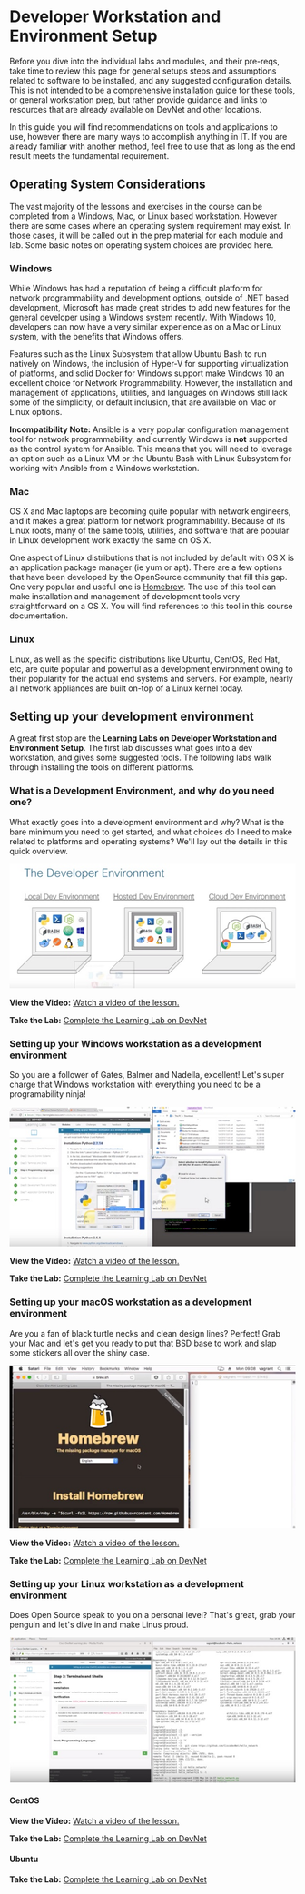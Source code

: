 # Developer Workstation and Environment Setup
Before you dive into the individual labs and modules, and their pre-reqs, take time to review this page for general setups steps and assumptions related to software to be installed, and any suggested configuration details.  This is not intended to be a comprehensive installation guide for these tools, or general workstation prep, but rather provide guidance and links to resources that are already available on DevNet and other locations.  

In this guide you will find recommendations on tools and applications to use, however there are many ways to accomplish anything in IT.  If you are already familiar with another method, feel free to use that as long as the end result meets the fundamental requirement.  

## Operating System Considerations
The vast majority of the lessons and exercises in the course can be completed from a Windows, Mac, or Linux based workstation.  However there are some cases where an operating system requirement may exist.  In those cases, it will be called out in the prep material for each module and lab.  Some basic notes on operating system choices are provided here.  

### Windows
While Windows has had a reputation of being a difficult platform for network programmability and development options, outside of .NET based development, Microsoft has made great strides to add new features for the general developer using a Windows system recently.  With Windows 10, developers can now have a very similar experience as on a Mac or Linux system, with the benefits that Windows offers.  

Features such as the Linux Subsystem that allow Ubuntu Bash to run natively on Windows, the inclusion of Hyper-V for supporting virtualization of platforms, and solid Docker for Windows support make Windows 10 an excellent choice for Network Programmability.  However, the installation and management of applications, utilities, and languages on Windows still lack some of the simplicity, or default inclusion, that are available on Mac or Linux options.  

**Incompatibility Note:** Ansible is a very popular configuration management tool for network programmability, and currently Windows is **not** supported as the control system for Ansible.  This means that you will need to leverage an option such as a Linux VM or the Ubuntu Bash with Linux Subsystem for working with Ansible from a Windows workstation.  

### Mac
OS X and Mac laptops are becoming quite popular with network engineers, and it makes a great platform for network programmability.  Because of its Linux roots, many of the same tools, utilities, and software that are popular in Linux development work exactly the same on OS X.  

One aspect of Linux distributions that is not included by default with OS X is an application package manager (ie yum or apt).  There are a few options that have been developed by the OpenSource community that fill this gap.  One very popular and useful one is [Homebrew](http://brew.sh).  The use of this tool can make installation and management of development tools very straightforward on a OS X.  You will find references to this tool in this course documentation.  

### Linux
Linux, as well as the specific distributions like Ubuntu, CentOS, Red Hat, etc, are quite popular and powerful as a development environment owing to their popularity for the actual end systems and servers.  For example, nearly all network appliances are built on-top of a Linux kernel today.  


## Setting up your development environment
A great first stop are the **Learning Labs on Developer Workstation and Environment Setup**.  The first lab discusses what goes into a dev workstation, and gives some suggested tools.  The following labs walk through installing the tools on different platforms.

### What is a Development Environment, and why do you need one?
What exactly goes into a development environment and why? What is the bare minimum you need to get started, and what choices do I need to make related to platforms and operating systems? We'll lay out the details in this quick overview.

[![](https://github.com/CiscoDevNet/netprog_basics/raw/master/readme_resources/dev-env.jpg)](https://youtu.be/TFZrSNd7jYo)

**View the Video:** [Watch a video of the lesson.](https://youtu.be/TFZrSNd7jYo) 

**Take the Lab:** [Complete the Learning Lab on DevNet](https://developer.cisco.com/learning/modules/dev-setup/dev-what/step/1)

### Setting up your Windows workstation as a development environment

So you are a follower of Gates, Balmer and Nadella, excellent! Let's super charge that Windows workstation with everything you need to be a programability ninja!

[![](https://github.com/CiscoDevNet/netprog_basics/raw/master/readme_resources/dev-env-win.jpg)](https://youtu.be/qVdaPeGiHI8)

**View the Video:** [Watch a video of the lesson.](https://youtu.be/qVdaPeGiHI8) 

**Take the Lab:** [Complete the Learning Lab on DevNet](https://developer.cisco.com/learning/modules/dev-setup/dev-win/step/1)

### Setting up your macOS workstation as a development environment
Are you a fan of black turtle necks and clean design lines? Perfect! Grab your Mac and let's get you ready to put that BSD base to work and slap some stickers all over the shiny case.

[![](https://github.com/CiscoDevNet/netprog_basics/raw/master/readme_resources/dev-env-mac.jpg)](https://youtu.be/VdkGPe3OIB4)

**View the Video:** [Watch a video of the lesson.](https://youtu.be/VdkGPe3OIB4) 

**Take the Lab:** [Complete the Learning Lab on DevNet](https://developer.cisco.com/learning/modules/dev-setup/dev-mac/step/1)

### Setting up your Linux workstation as a development environment
Does Open Source speak to you on a personal level? That's great, grab your penguin and let's dive in and make Linus proud.

[![](https://github.com/CiscoDevNet/netprog_basics/raw/master/readme_resources/dev-env-centos.jpg)](https://youtu.be/RoXvVboVGkY)

#### CentOS 
**View the Video:** [Watch a video of the lesson.](https://youtu.be/RoXvVboVGkY) 

**Take the Lab:** [Complete the Learning Lab on DevNet](https://developer.cisco.com/learning/modules/dev-setup/dev-centos/step/1)

#### Ubuntu 
**Take the Lab:** [Complete the Learning Lab on DevNet](https://developer.cisco.com/learning/modules/dev-setup/dev-ubuntu/step/1)
